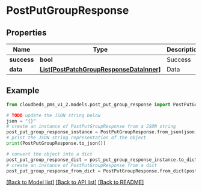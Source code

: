 # PostPutGroupResponse


## Properties

Name | Type | Description | Notes
------------ | ------------- | ------------- | -------------
**success** | **bool** | Success | [optional] 
**data** | [**List[PostPatchGroupResponseDataInner]**](PostPatchGroupResponseDataInner.md) | Data | [optional] 

## Example

```python
from cloudbeds_pms_v1_2.models.post_put_group_response import PostPutGroupResponse

# TODO update the JSON string below
json = "{}"
# create an instance of PostPutGroupResponse from a JSON string
post_put_group_response_instance = PostPutGroupResponse.from_json(json)
# print the JSON string representation of the object
print(PostPutGroupResponse.to_json())

# convert the object into a dict
post_put_group_response_dict = post_put_group_response_instance.to_dict()
# create an instance of PostPutGroupResponse from a dict
post_put_group_response_from_dict = PostPutGroupResponse.from_dict(post_put_group_response_dict)
```
[[Back to Model list]](../README.md#documentation-for-models) [[Back to API list]](../README.md#documentation-for-api-endpoints) [[Back to README]](../README.md)


